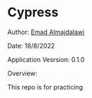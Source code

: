 # Cypress

Author: [Emad Almajdalawi](https://github.com/emad-almajdalawi)

Date: 18/8/2022

Application Vesrsion: 0.1.0

Overview:

This repo is for practicing

<br>
